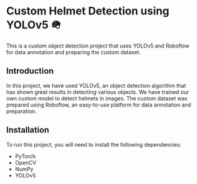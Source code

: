# Custom Helmet Detection using YOLOv5 🪖

This is a custom object detection project that uses YOLOv5 and Roboflow for data annotation and preparing the custom dataset.

## Introduction

In this project, we have used YOLOv5, an object detection algorithm that has shown great results in detecting various objects. We have trained our own custom model to detect helmets in images. The custom dataset was prepared using Roboflow, an easy-to-use platform for data annotation and preparation.

## Installation

To run this project, you will need to install the following dependencies:

- PyTorch
- OpenCV
- NumPy
- YOLOv5


